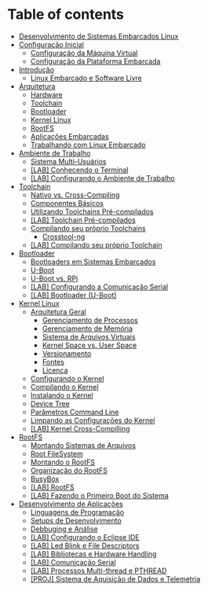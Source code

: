 # Table of contents

* [Desenvolvimento de Sistemas Embarcados Linux](README.md)
* [Configuração Inicial](configuracao-inicial/README.md)
  * [Configuração da Máquina Virtual](configuracao-inicial/configuracao-da-maquina-virtual.md)
  * [Configuração da Plataforma Embarcada](configuracao-inicial/configuracao-da-plataforma-embarcada.md)
* [Introdução](introducao/README.md)
  * [Linux Embarcado e Software Livre](introducao/linux-embarcado-e-software-livre.md)
* [Arquitetura](untitled/README.md)
  * [Hardware](untitled/hardware.md)
  * [Toolchain](untitled/toolchain.md)
  * [Bootloader](untitled/bootloader.md)
  * [Kernel Linux](untitled/kernel-linux.md)
  * [RootFS](untitled/rootfs.md)
  * [Aplicações Embarcadas](untitled/aplicacoes-embarcadas.md)
  * [Trabalhando com Linux Embarcado](untitled/trabalhando-com-linux-embarcado.md)
* [Ambiente de Trabalho](ambiente-de-trabalho/README.md)
  * [Sistema Multi-Usuários](ambiente-de-trabalho/sistema-multi-usuarios.md)
  * [\[LAB\] Conhecendo o Terminal](ambiente-de-trabalho/lab-conhecendo-o-terminal.md)
  * [\[LAB\] Configurando o Ambiente de Trabalho](ambiente-de-trabalho/lab-configurando-o-ambiente-de-trabalho.md)
* [Toolchain](untitled-1/README.md)
  * [Nativo vs. Cross-Compiling](untitled-1/nativo-vs.-cross-compiling.md)
  * [Componentes Básicos](untitled-1/componentes-basicos.md)
  * [Utilizando Toolchains Pré-compilados](untitled-1/utilizando-toolchains-pre-compilados.md)
  * [\[LAB\] Toolchain Pré-compilados](untitled-1/lab-toolchain-pre-compilados.md)
  * [Compilando seu próprio Toolchains](untitled-1/compilando-seu-proprio-toolchains/README.md)
    * [Crosstool-ng](untitled-1/compilando-seu-proprio-toolchains/crosstool-ng.md)
  * [\[LAB\] Compilando seu próprio Toolchain](untitled-1/untitled-2.md)
* [Bootloader](bootloader/README.md)
  * [Bootloaders em Sistemas Embarcados](bootloader/bootloaders-em-sistemas-embarcados.md)
  * [U-Boot](bootloader/u-boot.md)
  * [U-Boot vs. RPi](bootloader/u-boot-vs.-rpi.md)
  * [\[LAB\] Configurando a Comunicação Serial](bootloader/lab-configurando-a-comunicacao-serial.md)
  * [\[LAB\] Bootloader  \(U-Boot\)](bootloader/lab-bootloader-u-boot.md)
* [Kernel Linux](kernel-linux/README.md)
  * [Arquitetura Geral](kernel-linux/arquitetura-geral/README.md)
    * [Gerenciamento de Processos](kernel-linux/arquitetura-geral/gerenciamento-de-processos.md)
    * [Gerenciamento de Memória](kernel-linux/arquitetura-geral/gerenciamento-de-memoria.md)
    * [Sistema de Arquivos Virtuais](kernel-linux/arquitetura-geral/sistema-de-arquivos-virtuais.md)
    * [Kernel Space vs. User Space](kernel-linux/arquitetura-geral/kernel-space-vs.-user-space.md)
    * [Versionamento](kernel-linux/arquitetura-geral/versionamento.md)
    * [Fontes](kernel-linux/arquitetura-geral/fontes.md)
    * [Licença](kernel-linux/arquitetura-geral/licenca.md)
  * [Configurando o Kernel](kernel-linux/configurando-o-kernel.md)
  * [Compilando o Kernel](kernel-linux/compilando-o-kernel.md)
  * [Instalando o Kernel](kernel-linux/instalando-o-kernel.md)
  * [Device Tree](kernel-linux/device-tree.md)
  * [Parâmetros Command Line](kernel-linux/parametros-command-line.md)
  * [Limpando as Configurações do Kernel](kernel-linux/limpando-as-configuracoes-do-kernel.md)
  * [\[LAB\] Kernel Cross-Compilling](kernel-linux/lab-kernel-cross-compilling.md)
* [RootFS](rootfs/README.md)
  * [Montando Sistemas de Arquivos](rootfs/montando-sistemas-de-arquivos.md)
  * [Root FileSystem](rootfs/root-filesystem.md)
  * [Montando o RootFS](rootfs/montando-o-rootfs.md)
  * [Organização do RootFS](rootfs/organizacao-do-rootfs.md)
  * [BusyBox](rootfs/busybox.md)
  * [\[LAB\] RootFS](rootfs/lab-rootfs.md)
  * [\[LAB\] Fazendo o Primeiro Boot do Sistema](rootfs/lab-fazendo-o-primeiro-boot-do-sistema.md)
* [Desenvolvimento de Aplicações](desenvolvimento-de-aplicacoes/README.md)
  * [Linguagens de Programação](desenvolvimento-de-aplicacoes/linguagens-de-programacao.md)
  * [Setups de Desenvolvimento](desenvolvimento-de-aplicacoes/setups-de-desenvolvimento.md)
  * [Debbuging e Análise](desenvolvimento-de-aplicacoes/debbuging-e-analise.md)
  * [\[LAB\] Configurando o Eclipse IDE](desenvolvimento-de-aplicacoes/lab-configurando-o-eclipse-ide.md)
  * [\[LAB\] Led Blink e File Descriptors](desenvolvimento-de-aplicacoes/lab-led-blink-e-file-descriptors.md)
  * [\[LAB\] Bibliotecas e Hardware Handling](desenvolvimento-de-aplicacoes/lab-bibliotecas-e-hardware-handling.md)
  * [\[LAB\] Comunicação Serial](desenvolvimento-de-aplicacoes/lab-comunicacao-serial.md)
  * [\[LAB\] Processos Multi-thread e PTHREAD](desenvolvimento-de-aplicacoes/lab-processos-multi-thread-e-pthread.md)
  * [\[PROJ\] Sistema de Aquisição de Dados e Telemetria](desenvolvimento-de-aplicacoes/proj-sistema-de-aquisicao-de-dados-e-telemetria.md)

